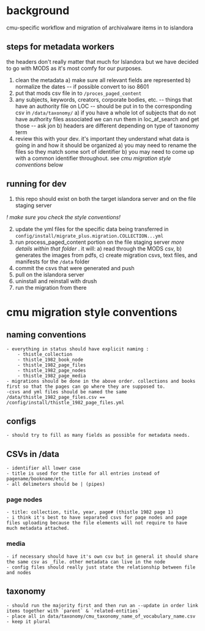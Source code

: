 # background

cmu-specific workflow and migration of archivalware items in to islandora

## steps for metadata workers

the headers don't really matter that much for Islandora but we have decided to go with MODS as it's most comfy for our purposes.

1. clean the metadata
	a) make sure all relevant fields are represented
	b) normalize the dates -- if possible convert to iso 8601
2. put that mods csv file in to `/proces_paged_content` 
3. any subjects, keywords, creators, corporate bodies, etc. -- things that have an authority file on LOC -- should be put in to the corresponding csv in `/data/taxonomy/`
	a) if you have a whole lot of subjects that do not have authority files associated we can run them in loc_af_search and get those -- ask jon
	b) headers are different depending on type of taxonomy term
4. review this with your dev. it's important they understand what data is going in and how it should be organized
	a) you may need to rename the files so they match some sort of identifier
	b) you may need to come up with a common identifier throughout. see _cmu migration style conventions_ below

## running for dev

1. this repo should exist on both the target islandora server and on the file staging server

*! make sure you check the style conventions!*

2. update the yml files for the specific data being transferred in `config/install/migrate_plus.migration.COLLECTION...yml`
2. run process_paged_content portion on the file staging server _more details within that folder_ . it will:
	a) read through the MODS csv, 
	b) generates the images from pdfs, 
	c) create migration csvs, text files, and manifests for the `/data` folder
3. commit the csvs that were generated and push
4. pull on the islandora server
5. uninstall and reinstall with drush 
6. run the migration from there




# cmu migration style conventions

## naming conventions

	- everything in status should have explicit naming :
		- thistle_collection
		- thistle_1982_book_node    
		- thistle_1982_page_files   
		- thistle_1982_page_nodes   
		- thistle_1982_page_media   
	- migrations should be done in the above order. collections and books first so that the pages can go where they are supposed to. 
	-csvs and yml files should be named the same
	/data/thistle_1982_page_files.csv == /config/install/thistle_1982_page_files.yml

## configs
	
	- should try to fill as many fields as possible for metadata needs.

## CSVs in /data

	- identifier all lower case
	- title is used for the title for all entries instead of pagename/bookname/etc. 
	- all delimeters should be | (pipes)

### page nodes
	
	- title: collection, title, year, page# (thistle 1982 page 1)
	- i think it's best to have separated csvs for page nodes and page files uploading because the file elements will not require to have much metadata attached.

### media
	
	- if necessary should have it's own csv but in general it should share the same csv as _file. other metadata can live in the node
	- config files should really just state the relationship between file and nodes


## taxonomy

	- should run the majority first and then run an --update in order link items together with `parent` & `related-entities`
	- place all in data/taxonomy/cmu_taxonomy_name_of_vocabulary_name.csv
	- keep it plural
